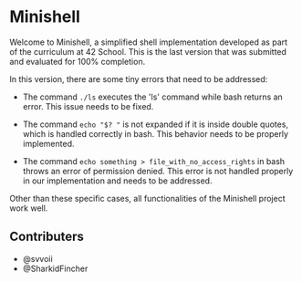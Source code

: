 # Minishell

Welcome to Minishell, a simplified shell implementation developed as part of the curriculum at 42 School. This is the last version that was submitted and evaluated for 100% completion.

In this version, there are some tiny errors that need to be addressed:

- The command ```./ls``` executes the 'ls' command while bash returns an error. This issue needs to be fixed.

- The command ```echo "$? "``` is not expanded if it is inside double quotes, which is handled correctly in bash. This behavior needs to be properly implemented.

- The command ```echo something > file_with_no_access_rights``` in bash throws an error of permission denied. This error is not handled properly in our implementation and needs to be addressed.

Other than these specific cases, all functionalities of the Minishell project work well.

## Contributers

- @svvoii
- @SharkidFincher
